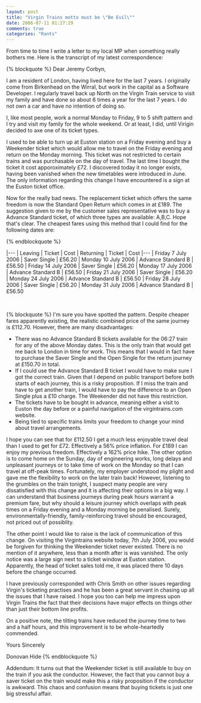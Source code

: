 ```yaml
---
layout: post
title: "Virgin Trains motto must be \"Be Evil\""
date: 2006-07-11 01:27:29
comments: true
categories: "Rants"
---
```


From time to time I write a letter to my local MP when something really bothers me. Here is the transcript of my latest correspondence:

{% blockquote %}
Dear Jeremy Corbyn,

I am a resident of London, having lived here for the last 7 years. I originally come from Birkenhead on the Wirral, but work in the capital as a Software Developer. I regularly travel back up North on the Virgin Train service to visit my family and have done so about 6 times a year for the last 7 years. I do not own a car and have no intention of doing so.

I, like most people, work a normal Monday to Friday, 9 to 5 shift pattern and I try and visit my family for the whole weekend. Or at least, I did, until Virigin decided to axe one of its ticket types.

I used to be able to turn up at Euston station on a Friday evening and buy a Weekender ticket which would allow me to travel on the Friday evening and return on the Monday morning. This ticket was not restricted to certain trains and was purchasable on the day of travel. The last time I bought the ticket it cost apporoximately £72. I discovered today it no longer exists, having been vanished when the new timetables were introduced in June. The only information regarding this change I have encountered is a sign at the Euston ticket office.

Now for the really bad news. The replacement ticket which offers the same freedom is now the Standard Open Return which comes in at £189. The suggestion given to me by the customer sales representative was to buy a Advance Standard  ticket, of which three types are available: A,B,C. Hope that's clear. The cheapest fares using this method that I could find for the following dates are:

{% endblockquote %}

|---
| Leaving | Ticket | Cost | Returning | Ticket | Cost
|---
| Friday 7 July 2006 | Saver Single | £56.20 | Monday 10 July 2006 | Advance Standard B | £56.50
| Friday 14 July 2006 | Saver Single | £56.20 | Monday 17 July 2006 | Advance Standard B | £56.50
| Friday 21 July 2006 | Saver Single | £56.20 | Monday 24 July 2006 | Advance Standard B | £56.50
| Friday 28 July 2006 | Saver Single | £56.20 | Monday 31 July 2006 | Advance Standard B | £56.50

<br/>

{% blockquote %}
I'm sure you have spotted the pattern. Despite cheaper fares apparently existing, the realistic combined price of the same journey is £112.70. However, there are many disadvantages:

* There was no Advance Standard B tickets available for the 06:27 train for any of the above Monday dates. This is the only train that would get me back to London in time for work. This means that I would in fact have to purchase the Saver Single and the Open Single for the return journey at £150.70 in total.
* If I could use the Advance Standard B ticket I would have to make sure I got the correct train. Given that I depend on public transport before both starts of each journey, this is a risky proposition. If I miss the train and have to get another train, I would have to pay the difference to an Open Single plus a £10 charge. The Weekender did not have this restriction.
* The tickets have to be bought in advance, meaning either a visit to Euston the day before or a painful navigation of the virgintrains.com website.
* Being tied to specific trains limits your freedom to change your mind about travel arrangements.

I hope you can see that for £112.50 I get a much less enjoyable travel deal than I used to get for £72. Effectively a 56% price inflation. For £189 I can enjoy my previous freedom. Effectively a 162% price hike. The other option is to come home on the Sunday, day of engineering works, long delays and unpleasant journeys or to take time of work on the Monday so that I can travel at off-peak times. Fortunately, my employer understood my plight and gave me the flexibility to work on the later train back! However, listening to the grumbles on the train tonight, I suspect many people are very dissatisfied with this change and it is affecting their options in a big way. I can understand that business journeys during peak hours warrant a premium fare, but why should a leisure journey which overlaps with peak times on a Friday evening and a Monday morning be penalised. Surely, environmentally-friendly, family-reinforcing travel should be encouraged, not priced out of possiblity. 

The other point I would like to raise is the lack of communication of this change. On visiting the Virgintrains website today, 7th July 2006, you would be forgiven for thinking the Weekender ticket never existed. There is no mention of it anywhere, less than a month after is was vanished. The only notice was a large sign next to a ticket window at Euston station. Apparently, the head of ticket sales told me, it was placed there 10 days before the change occurred.

I have previously corresponded with Chris Smith on other issues regarding Virgin's ticketing practises and he has been a great servant in chasing up all the issues that I have raised. I hope you too can help me impress upon Virgin Trains the fact that their decisions have major effects on things other than just their bottom line profits.

On a positive note, the tilting trains have reduced the journey time to two and a half hours, and this improvement is to be whole-heartedly commended.

Yours Sincerely

Donovan Hide
{% endblockquote %}



Addendum: It turns out that the Weekender ticket is still available to buy on the train if you ask the conductor. However, the fact that you cannot buy a saver ticket on the train would make this a risky proposition if the conductor is awkward. This chaos and confusion means that buying tickets is just one big stressful affair.
